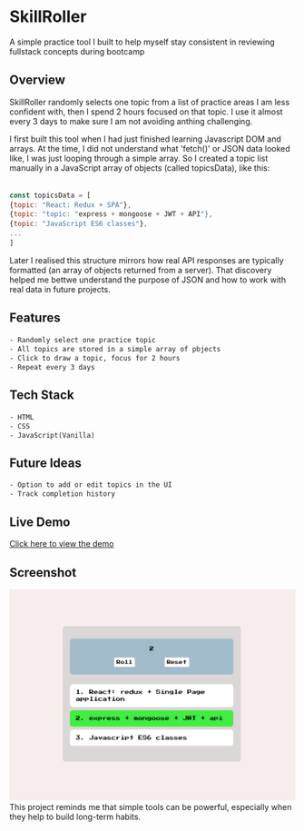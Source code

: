 # SkillRoller

A simple practice tool I built to help myself stay consistent in reviewing fullstack concepts during bootcamp

## Overview

SkillRoller randomly selects one topic from a list of practice areas I am less confident with, then I spend 2 hours focused on that topic.
I use it almost every 3 days to make sure I am not avoiding anthing challenging.

I first built this tool when I had just finished learning Javascript DOM and arrays.
At the time, I did not understand what 'fetch()' or JSON data looked like, I was just looping through a simple array.
So I created a topic list manually in a JavaScript array of objects (called topicsData), like this:

```js

const topicsData = [
{topic: "React: Redux + SPA"},
{topic: "topic: "express + mongoose + JWT + API"},
{topic: "JavaScript ES6 classes"},
...
]

```

Later I realised this structure mirrors how real API responses are typically formatted (an array of objects returned from a server).
That discovery helped me bettwe understand the purpose of JSON and how to work with real data in future projects.

## Features

    - Randomly select one practice topic
    - All topics are stored in a simple array of pbjects
    - Click to draw a topic, focus for 2 hours
    - Repeat every 3 days

## Tech Stack

    - HTML
    - CSS
    - JavaScript(Vanilla)

## Future Ideas

    - Option to add or edit topics in the UI
    - Track completion history

## Live Demo

[Click here to view the demo](https://enchanting-sunflower-8eb77c.netlify.app/)

## Screenshot

![App Screenshot](./image/skillRoller.png)
This project reminds me that simple tools can be powerful, especially when they help to build long-term habits.
